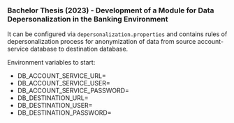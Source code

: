 ### Bachelor Thesis (2023) - Development of a Module for Data Depersonalization in the Banking Environment
It can be configured via ```depersonalization.properties``` and contains rules of depersonalization process for anonymization of data from source account-service database to destination database.

Environment variables to start:
- DB_ACCOUNT_SERVICE_URL=
- DB_ACCOUNT_SERVICE_USER=
- DB_ACCOUNT_SERVICE_PASSWORD=
- DB_DESTINATION_URL=
- DB_DESTINATION_USER=
- DB_DESTINATION_PASSWORD=
